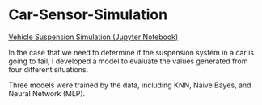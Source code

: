# Car-Sensor-Simulation

<a href="https://github.com/kk-deng/PitStop-Sensor/blob/main/Pitstop2.ipynb">Vehicle Suspension Simulation (Jupyter Notebook)</a>

In the case that we need to determine if the suspension system in a car is going to fail, I developed a model to evaluate the values generated from four different situations.

Three models were trained by the data, including KNN, Naive Bayes, and Neural Network (MLP). 
